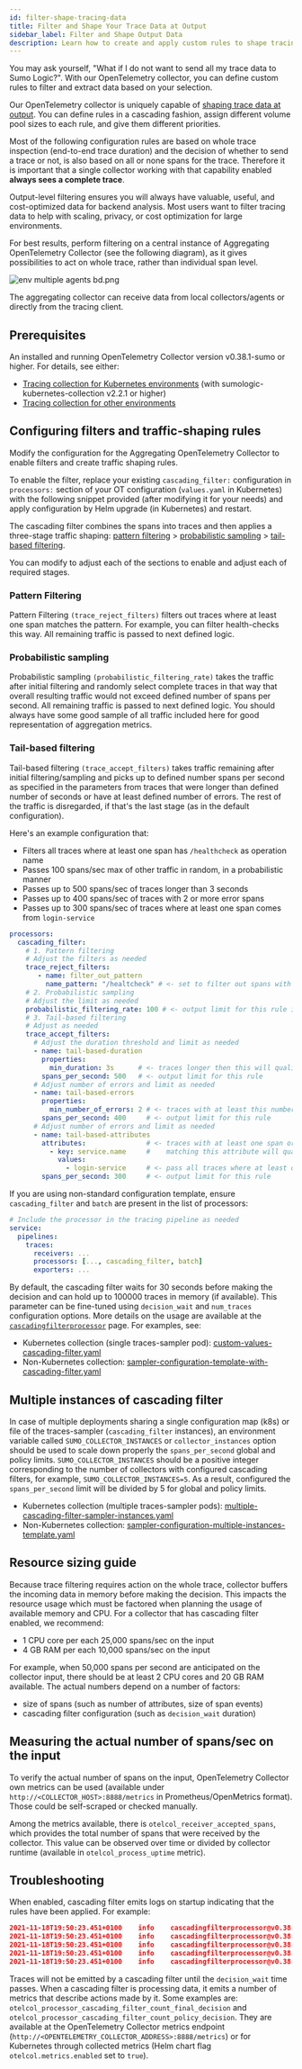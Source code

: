 ```yaml
---
id: filter-shape-tracing-data
title: Filter and Shape Your Trace Data at Output
sidebar_label: Filter and Shape Output Data
description: Learn how to create and apply custom rules to shape tracing data.
---
```


You may ask yourself, "What if I do not want to send all my trace data to Sumo Logic?". With our OpenTelemetry collector, you can define custom rules to filter and extract data based on your selection.

Our OpenTelemetry collector is uniquely capable of [shaping trace data at output](https://github.com/SumoLogic/sumologic-otel-collector/tree/main/pkg/processor/cascadingfilterprocessor). You can define rules in a cascading fashion, assign different volume pool sizes to each rule, and give them different priorities.

Most of the following configuration rules are based on whole trace inspection (end-to-end trace duration) and the decision of whether to send a trace or not, is also based on all or none spans for the trace. Therefore it is important that a single collector working with that capability enabled **always sees a complete trace**.

Output-level filtering ensures you will always have valuable, useful, and cost-optimized data for backend analysis. Most users want to filter tracing data to help with scaling, privacy, or cost optimization for large environments.

For best results, perform filtering on a central instance of Aggregating OpenTelemetry Collector (see the following diagram), as it gives possibilities to act on whole trace, rather than individual span level.

![env multiple agents bd.png](/img/traces/env-multiple-agents-bd.png)

The aggregating collector can receive data from local collectors/agents or directly from the tracing client.

## Prerequisites

An installed and running OpenTelemetry Collector version v0.38.1-sumo or higher. For details, see either:

* [Tracing collection for Kubernetes environments](/docs/apm/traces/get-started-transaction-tracing/set-up-traces-collection-for-kubernetes-environments) (with sumologic-kubernetes-collection v2.2.1 or higher)
* [Tracing collection for other environments](/docs/apm/traces/get-started-transaction-tracing/set-up-traces-collection-for-other-environments)


## Configuring filters and traffic-shaping rules

Modify the configuration for the Aggregating OpenTelemetry Collector to enable filters and create traffic shaping rules.

To enable the filter, replace your existing `cascading_filter:` configuration in `processors:` section of your OT configuration (`values.yaml` in Kubernetes) with the following snippet provided (after modifying it for your needs) and apply configuration by Helm upgrade (in Kubernetes) and restart.

The cascading filter combines the spans into traces and then applies a three-stage traffic shaping: [pattern filtering](#pattern-filtering) > [probabilistic sampling](#probabilistic-sampling) > [tail-based filtering](#tail-based-filtering).

You can modify to adjust each of the sections to enable and adjust each of required stages.

### Pattern Filtering

Pattern Filtering `(trace_reject_filters)` filters out traces where at least one span matches the pattern. For example, you can filter health-checks this way. All remaining traffic is passed to next defined logic.


### Probabilistic sampling

Probabilistic sampling `(probabilistic_filtering_rate)` takes the traffic after initial filtering and randomly select complete traces in that way that overall resulting traffic would not exceed defined number of spans per second. All remaining traffic is passed to next defined logic. You should always have some good sample of all traffic included here for good representation of aggregation metrics.

### Tail-based filtering

Tail-based filtering `(trace_accept_filters)` takes traffic remaining after initial filtering/sampling and picks up to defined number spans per second as specified in the parameters from traces that were longer than defined number of seconds or have at least defined number of errors. The rest of the traffic is disregarded, if that's the last stage (as in the default configuration).

Here's an example configuration that:

* Filters all traces where at least one span has `/healthcheck` as operation name
* Passes 100 spans/sec max of other traffic in random, in a probabilistic manner
* Passes up to 500 spans/sec of traces longer than 3 seconds
* Passes up to 400 spans/sec of traces with 2 or more error spans
* Passes up to 300 spans/sec of traces where at least one span comes from `login-service`

```yaml
processors:
  cascading_filter:
    # 1. Pattern filtering
    # Adjust the filters as needed
    trace_reject_filters:
       - name: filter_out_pattern
         name_pattern: "/healtcheck" # <- set to filter out spans with name matching this pattern
    # 2. Probabilistic sampling  
    # Adjust the limit as needed
    probabilistic_filtering_rate: 100 # <- output limit for this rule in spans/sec
    # 3. Tail-based filtering
    # Adjust as needed
    trace_accept_filters:
      # Adjust the duration threshold and limit as needed
      - name: tail-based-duration
        properties:
          min_duration: 3s      # <- traces longer then this will qualify to be sent
        spans_per_second: 500   # <- output limit for this rule
      # Adjust number of errors and limit as needed
      - name: tail-based-errors
        properties:
          min_number_of_errors: 2 # <- traces with at least this number of errors will qualify to be sent
        spans_per_second: 400     # <- output limit for this rule
      # Adjust number of errors and limit as needed
      - name: tail-based-attributes
        attributes:               # <- traces with at least one span or resource
          - key: service.name     #    matching this attribute will qualify to be sent
            values:
              - login-service     # <- pass all traces where at least one span belongs to "login-service" service
        spans_per_second: 300     # <- output limit for this rule
```


If you are using non-standard configuration template, ensure `cascading_filter` and `batch` are present in the list of processors:

```yaml
# Include the processor in the tracing pipeline as needed
service:
  pipelines:
    traces:
      receivers: ...
      processors: [..., cascading_filter, batch]
      exporters: ...
```

By default, the cascading filter waits for 30 seconds before making the decision and can hold up to 100000 traces in memory (if available). This parameter can be fine-tuned using `decision_wait` and `num_traces` configuration options. More details on the usage are available at the [`cascadingfilterprocessor`](https://github.com/SumoLogic/sumologic-otel-collector/tree/main/pkg/processor/cascadingfilterprocessor) page. For examples, see:

* Kubernetes collection (single traces-sampler pod): [custom-values-cascading-filter.yaml](https://github.com/SumoLogic/sumologic-kubernetes-collection/blob/main/examples/instrumentation/custom-values-cascading-filter.yaml)
* Non-Kubernetes collection: [sampler-configuration-template-with-cascading-filter.yaml](https://github.com/SumoLogic/sumologic-otel-collector/blob/main/examples/otelcolconfigs/sampler_configuration_template.yaml)

## Multiple instances of cascading filter

In case of multiple deployments sharing a single configuration map (k8s) or file of the traces-sampler (`cascading_filter` instances), an environment variable called `SUMO_COLLECTOR_INSTANCES` or `collector_instances` option should be used to scale down properly the `spans_per_second` global and policy limits. `SUMO_COLLECTOR_INSTANCES` should be a positive integer corresponding to the number of collectors with configured cascading filters, for example, `SUMO_COLLECTOR_INSTANCES=5`. As a result, configured the `spans_per_second` limit will be divided by 5 for global and policy limits.

* Kubernetes collection (multiple traces-sampler pods): [multiple-cascading-filter-sampler-instances.yaml](https://github.com/SumoLogic/sumologic-kubernetes-collection/blob/main/examples/instrumentation/multiple-cascading-filter-sampler-instances.yaml)
* Non-Kubernetes collection: [sampler-configuration-multiple-instances-template.yaml](https://github.com/SumoLogic/sumologic-otel-collector/blob/main/examples/otelcolconfigs/sampler_configuration_multiple_instances_template.yaml)

## Resource sizing guide

Because trace filtering requires action on the whole trace, collector buffers the incoming data in memory before making the decision. This impacts the resource usage which must be factored when planning the usage of available memory and CPU. For a collector that has cascading filter enabled, we recommend:

* 1 CPU core per each 25,000 spans/sec on the input
* 4 GB RAM per each 10,000 spans/sec on the input

For example, when 50,000 spans per second are anticipated on the collector input, there should be at least 2 CPU cores and 20 GB RAM available. The actual numbers depend on a number of factors:

* size of spans (such as number of attributes, size of span events)
* cascading filter configuration (such as `decision_wait` duration)


## Measuring the actual number of spans/sec on the input

To verify the actual number of spans on the input, OpenTelemetry Collector own metrics can be used (available under `http://<COLLECTOR_HOST>:8888/metrics` in Prometheus/OpenMetrics format). Those could be self-scraped or checked manually.

Among the metrics available, there is `otelcol_receiver_accepted_spans`, which provides the total number of spans that were received by the collector. This value can be observed over time or divided by collector runtime (available in `otelcol_process_uptime` metric).


## Troubleshooting

When enabled, cascading filter emits logs on startup indicating that the rules have been applied. For example:

```json
2021-11-18T19:50:23.451+0100    info    cascadingfilterprocessor@v0.38.0/processor.go:132    Adding trace reject rule    {"kind": "processor", "name": "cascading_filter", "name": "healthcheck-rule"}
2021-11-18T19:50:23.451+0100    info    cascadingfilterprocessor@v0.38.0/processor.go:169    Adding trace accept rule    {"kind": "processor", "name": "cascading_filter", "name": "test1", "spans_per_second": 50}
2021-11-18T19:50:23.451+0100    info    cascadingfilterprocessor@v0.38.0/processor.go:169    Adding trace accept rule    {"kind": "processor", "name": "cascading_filter", "name": "test2", "spans_per_second": 50}
2021-11-18T19:50:23.451+0100    info    cascadingfilterprocessor@v0.38.0/processor.go:185    Setting total spans per second limit    {"kind": "processor", "name": "cascading_filter", "spans_per_second": 100}
2021-11-18T19:50:23.451+0100    info    cascadingfilterprocessor@v0.38.0/processor.go:202    Setting probabilistic filtering rate    {"kind": "processor", "name": "cascading_filter", "probabilistic_filtering_rate": 8}
```


Traces will not be emitted by a cascading filter until the `decision_wait` time passes. When a cascading filter is processing data, it emits a number of metrics that describe actions made by it. Some examples are: `otelcol_processor_cascading_filter_count_final_decision` and `otelcol_processor_cascading_filter_count_policy_decision`. They are available at the OpenTelemetry Collector metrics endpoint (`http://<OPENTELEMETRY_COLLECTOR_ADDRESS>:8888/metrics`) or for Kubernetes through collected metrics (Helm chart flag `otelcol.metrics.enabled` set to `true`).
